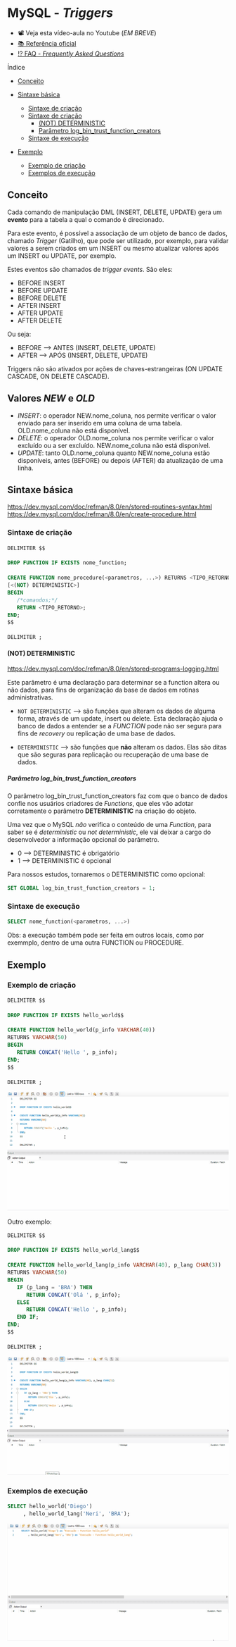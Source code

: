 # MySQL - _Triggers_

* 📽 Veja esta vídeo-aula no Youtube (_EM BREVE_)
* [📚 Referência oficial](https://dev.mysql.com/doc/refman/8.0/en/triggers.html "Documentação oficial - Using Triggers")
* [⁉ FAQ - _Frequently Asked Questions_](https://dev.mysql.com/doc/refman/8.0/en/faqs-triggers.html "Perguntas gerais")

Índice
* [Conceito](#Conceito "Conceito")

* [Sintaxe básica](#Sintaxe-básica "Sintaxe básica")
  * [Sintaxe de criação](#Sintaxe-de-criação "Sintaxe de criação")
  * [Sintaxe de criação](#Sintaxe-de-criação "Sintaxe de criação")
    * [(NOT) DETERMINISTIC](#(NOT)-DETERMINISTIC "(NOT) DETERMINISTIC")
    * [Parâmetro log_bin_trust_function_creators](#Parâmetro-log_bin_trust_function_creators "Parâmetro log_bin_trust_function_creators")
  * [Sintaxe de execução](#Sintaxe-de-execução "Sintaxe de execução")
* [Exemplo](#Exemplo "Exemplo")
  * [Exemplo de criação](#Exemplo-de-criação "Exemplo de criação")
  * [Exemplos de execução](#Exemplos-de-execução "Exemplos de execução")

## Conceito

Cada comando de manipulação DML (INSERT, DELETE, UPDATE) gera um **evento** para a tabela a qual o comando é direcionado.

Para este evento, é possível a associação de um objeto de banco de dados, chamado _Trigger_ (Gatilho), que pode ser utilizado, por exemplo, para validar valores a serem criados em um INSERT ou mesmo atualizar valores após um INSERT ou UPDATE, por exemplo.

Estes eventos são chamados de _trigger events_. São eles:

* BEFORE INSERT
* BEFORE UPDATE
* BEFORE DELETE
* AFTER INSERT
* AFTER UPDATE
* AFTER DELETE

Ou seja:

* BEFORE --> ANTES (INSERT, DELETE, UPDATE)
* AFTER --> APÓS (INSERT, DELETE, UPDATE)

Triggers não são ativados por ações de chaves-estrangeiras (ON UPDATE CASCADE, ON DELETE CASCADE).

## Valores _NEW_ e _OLD_

* _INSERT_: o operador NEW.nome_coluna, nos
permite verificar o valor enviado para ser inserido
em uma coluna de uma tabela.
OLD.nome_coluna não está disponível.
* _DELETE_: o operador OLD.nome_coluna nos
permite verificar o valor excluído ou a ser
excluído. NEW.nome_coluna não está disponível.
* _UPDATE_: tanto OLD.nome_coluna quanto
NEW.nome_coluna estão disponíveis, antes
(BEFORE) ou depois (AFTER) da atualização de
uma linha.

## Sintaxe básica

<https://dev.mysql.com/doc/refman/8.0/en/stored-routines-syntax.html>
<https://dev.mysql.com/doc/refman/8.0/en/create-procedure.html>

### Sintaxe de criação

```sql
DELIMITER $$

DROP FUNCTION IF EXISTS nome_function;

CREATE FUNCTION nome_procedure(<parametros, ...>) RETURNS <TIPO_RETORNO>
[<(NOT) DETERMINISTIC>]
BEGIN
   /*comandos;*/
   RETURN <TIPO_RETORNO>;
END;
$$

DELIMITER ;
```

#### (NOT) DETERMINISTIC

<https://dev.mysql.com/doc/refman/8.0/en/stored-programs-logging.html>

Este parâmetro é uma declaração para determinar se a function altera ou não dados, para fins de organização da base de dados em rotinas administrativas.

* `NOT DETERMINISTIC` --> são funções que alteram os dados de alguma forma, através de um update, insert ou delete. Esta declaração ajuda o banco de dados a entender se a _FUNCTION_ pode não ser segura para fins de _recovery_ ou replicação de uma base de dados.

* `DETERMINISTIC` --> são funções que **não** alteram os dados. Elas são ditas que são seguras para replicação ou recuperação de uma base de dados.

##### Parâmetro log_bin_trust_function_creators

O parâmetro log_bin_trust_function_creators faz com que o banco de dados confie nos usuários criadores de _Functions_, que eles vão adotar corretamente o parâmetro __DETERMINISTIC__ na criação do objeto.

Uma vez que o MySQL *não* verifica o conteúdo de uma _Function_, para saber se é _deterministic_ ou _not deterministic_, ele vai deixar a cargo do desenvolvedor a informação opcional do parâmetro.

* 0 --> DETERMINISTIC é obrigatório
* 1 --> DETERMINISTIC é opcional

Para nossos estudos, tornaremos o DETERMINISTIC como opcional:

```sql
SET GLOBAL log_bin_trust_function_creators = 1;
```

### Sintaxe de execução

```sql
SELECT nome_function(<parametros, ...>)
```

Obs: a execução também pode ser feita em outros locais, como por exemmplo, dentro de uma outra FUNCTION ou PROCEDURE.

## Exemplo

### Exemplo de criação

```sql
DELIMITER $$

DROP FUNCTION IF EXISTS hello_world$$

CREATE FUNCTION hello_world(p_info VARCHAR(40))
RETURNS VARCHAR(50)
BEGIN
   RETURN CONCAT('Hello ', p_info);
END;
$$

DELIMITER ;
```

![Criação de Function](image/012.gif)

Outro exemplo:

```sql
DELIMITER $$

DROP FUNCTION IF EXISTS hello_world_lang$$

CREATE FUNCTION hello_world_lang(p_info VARCHAR(40), p_lang CHAR(3))
RETURNS VARCHAR(50)
BEGIN
   IF (p_lang = 'BRA') THEN
      RETURN CONCAT('Olá ', p_info);
   ELSE
      RETURN CONCAT('Hello ', p_info);
   END IF;
END;
$$

DELIMITER ;
```

![Criação de Function](image/013.gif)

### Exemplos de execução

```sql
SELECT hello_world('Diego')
     , hello_world_lang('Neri', 'BRA');
```

![Execução de Functions](image/014.gif)

